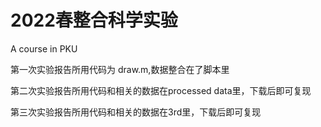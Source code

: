 # 2022春整合科学实验

A course in PKU

第一次实验报告所用代码为 draw.m,数据整合在了脚本里

第二次实验报告所用代码和相关的数据在processed data里，下载后即可复现

第三次实验报告所用代码和相关的数据在3rd里，下载后即可复现
